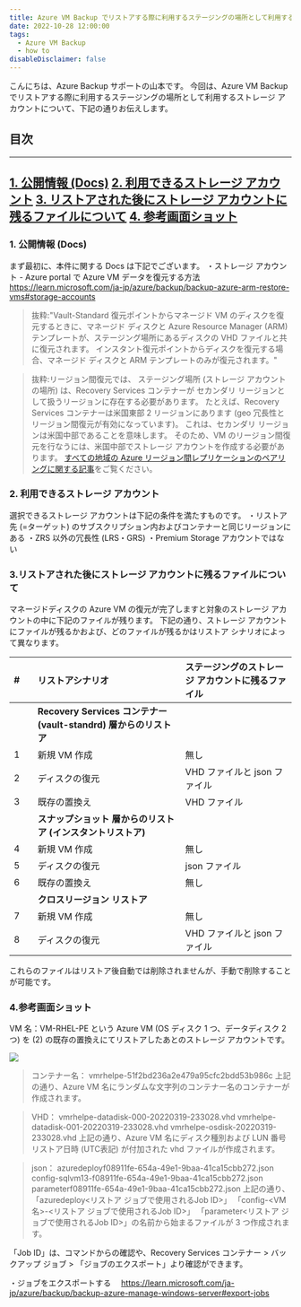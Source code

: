 ```yaml
---
title: Azure VM Backup でリストアする際に利用するステージングの場所として利用するストレージ アカウントについて
date: 2022-10-28 12:00:00
tags:
  - Azure VM Backup
  - how to
disableDisclaimer: false
---
```


<!-- more -->
こんにちは、Azure Backup サポートの山本です。
今回は、Azure VM Backup でリストアする際に利用するステージングの場所として利用するストレージ アカウントについて、下記の通りお伝えします。


## 目次
-----------------------------------------------------------
[1. 公開情報 (Docs)](#1)
[2. 利用できるストレージ アカウント](#2)
[3. リストアされた後にストレージ アカウントに残るファイルについて](#3)
[4. 参考画面ショット](#4)
-----------------------------------------------------------

### <a id="1"></a>1. 公開情報 (Docs)
まず最初に、本件に関する Docs は下記でございます。
・ストレージ アカウント - Azure portal で Azure VM データを復元する方法
https://learn.microsoft.com/ja-jp/azure/backup/backup-azure-arm-restore-vms#storage-accounts
>抜粋:"Vault-Standard 復元ポイントからマネージド VM のディスクを復元するときに、マネージド ディスクと Azure Resource Manager (ARM) テンプレートが、ステージング場所にあるディスクの VHD ファイルと共に復元されます。 インスタント復元ポイントからディスクを復元する場合、マネージド ディスクと ARM テンプレートのみが復元されます。"

>抜粋:リージョン間復元では、 ステージング場所 (ストレージ アカウントの場所) は、Recovery Services コンテナーが セカンダリ リージョンとして扱うリージョンに存在する必要があります。 たとえば、Recovery Services コンテナーは米国東部 2 リージョンにあります (geo 冗長性とリージョン間復元が有効になっています)。 これは、セカンダリ リージョンは米国中部であることを意味します。 そのため、VM のリージョン間復元を行なうには、米国中部でストレージ アカウントを作成する必要があります。
[すべての地域の Azure リージョン間レプリケーションのペアリングに関する記事](https://learn.microsoft.com/ja-jp/azure/availability-zones/cross-region-replication-azure)をご覧ください。


### <a id="2"></a>2. 利用できるストレージ アカウント
選択できるストレージ アカウントは下記の条件を満たすものです。
・リストア先 (=ターゲット) のサブスクリプション内およびコンテナーと同じリージョンにある
・ZRS 以外の冗長性 (LRS・GRS)
・Premium Storage アカウントではない

### <a id="3"></a>3.リストアされた後にストレージ アカウントに残るファイルについて
マネージドディスクの Azure VM の復元が完了しますと対象のストレージ アカウントの中に下記のファイルが残ります。
下記の通り、ストレージ アカウントにファイルが残るかおよび、どのファイルが残るかはリストア シナリオによって異なります。


| # | |リストアシナリオ | ステージングのストレージ アカウントに残るファイル |
| :--- | :--- | :--- |:--- |
|  |  |**Recovery Services コンテナー (vault-standrd) 層からのリストア**|  |
| 1 | |新規 VM 作成| 無し |
| 2  || ディスクの復元| VHD ファイルと json ファイル |
| 3 | | 既存の置換え| VHD ファイル |
|  | |**スナップショット 層からのリストア (インスタントリストア)**|  |
| 4 |  |新規 VM 作成| 無し |
| 5 | | ディスクの復元|  json ファイル |
| 6 |  |既存の置換え| 無し |
|  | |**クロスリージョン リストア**|  |
| 7  || 新規 VM 作成| 無し |
| 8  | |ディスクの復元|  VHD ファイルと json ファイル |

これらのファイルはリストア後自動では削除されませんが、手動で削除することが可能です。

### <a id="4"></a>4.参考画面ショット
 VM 名：VM-RHEL-PE という Azure VM (OS ディスク 1 つ、データディスク 2 つ) を (2) の既存の置換えにてリストアしたあとのストレージ アカウントです。
 

 ![](https://user-images.githubusercontent.com/71251920/198330594-30a09f02-cb39-41c8-ae39-1ab9a21779ac.png)

 >コンテナー名：
 vmrhelpe-51f2bd236a2e479a95cfc2bdd53b986c
 上記の通り、Azure VM 名にランダムな文字列のコンテナー名のコンテナーが作成されます。

 >VHD：
 vmrhelpe-datadisk-000-20220319-233028.vhd
 vmrhelpe-datadisk-001-20220319-233028.vhd
 vmrhelpe-osdisk-20220319-233028.vhd
 上記の通り、Azure VM 名にディスク種別および LUN 番号リストア日時 (UTC表記) が付加された vhd ファイルが作成されます。

 >json：
 azuredeployf08911fe-654a-49e1-9baa-41ca15cbb272.json
 config-sqlvm13-f08911fe-654a-49e1-9baa-41ca15cbb272.json
 parameterf08911fe-654a-49e1-9baa-41ca15cbb272.json
 上記の通り、
 「azuredeploy<リストア ジョブで使用されるJob ID>」
 「config-<VM 名>-<リストア ジョブで使用されるJob ID>」
 「parameter<リストア ジョブで使用されるJob ID>」の名前から始まるファイルが 3 つ作成されます。

「Job ID」は、コマンドからの確認や、Recovery Services コンテナー > バックアップ ジョブ > 「ジョブのエクスポート」より確認ができます。

・ジョブをエクスポートする
　https://learn.microsoft.com/ja-jp/azure/backup/backup-azure-manage-windows-server#export-jobs
